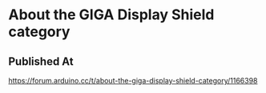 # About the GIGA Display Shield category

## Published At

https://forum.arduino.cc/t/about-the-giga-display-shield-category/1166398
